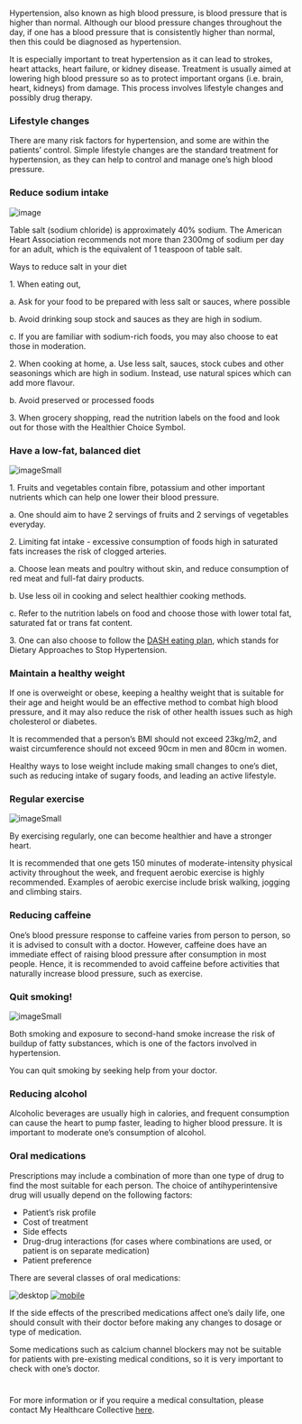 Hypertension, also known as high blood pressure, is blood pressure that is higher than normal. Although our blood pressure changes throughout the day, if one has a blood pressure that is consistently higher than normal, then this could be diagnosed as hypertension.

It is especially important to treat hypertension as it can lead to strokes, heart attacks, heart failure, or kidney disease. Treatment is usually aimed at lowering high blood pressure so as to protect important organs (i.e. brain, heart, kidneys) from damage. This process involves lifestyle changes and possibly drug therapy.

### Lifestyle changes

There are many risk factors for hypertension, and some are within the patients’ control. Simple lifestyle changes are the standard treatment for hypertension, as they can help to control and manage one’s high blood pressure.

### Reduce sodium intake

![image](/assets/post-images/post4a.png#center)

Table salt (sodium chloride) is approximately 40% sodium. The American Heart Association recommends not more than 2300mg of sodium per day for an adult, which is the equivalent of 1 teaspoon of table salt.

Ways to reduce salt in your diet

1\. When eating out,

a. Ask for your food to be prepared with less salt or sauces, where possible

b. Avoid drinking soup stock and sauces as they are high in sodium.

c. If you are familiar with sodium-rich foods, you may also choose to eat those in moderation.

2\. When cooking at home,
a. Use less salt, sauces, stock cubes and other seasonings which are high in sodium. Instead, use natural spices which can add more flavour.

b. Avoid preserved or processed foods

3\. When grocery shopping, read the nutrition labels on the food and look out for those with the Healthier Choice Symbol.

### Have a low-fat, balanced diet

![imageSmall](/assets/post-images/post4b.png#center)

1\. Fruits and vegetables contain fibre, potassium and other important nutrients which can help one lower their blood pressure.

a. One should aim to have 2 servings of fruits and 2 servings of vegetables everyday.

2\. Limiting fat intake - excessive consumption of foods high in saturated fats increases the risk of clogged arteries.

a. Choose lean meats and poultry without skin, and reduce consumption of red meat and full-fat dairy products.

b. Use less oil in cooking and select healthier cooking methods.

c. Refer to the nutrition labels on food and choose those with lower total fat, saturated fat or trans fat content.

3\. One can also choose to follow the [DASH eating plan](https://www.nhlbi.nih.gov/health-topics/dash-eating-plan), which stands for Dietary Approaches to Stop Hypertension.

### Maintain a healthy weight

If one is overweight or obese, keeping a healthy weight that is suitable for their age and height would be an effective method to combat high blood pressure, and it may also reduce the risk of other health issues such as high cholesterol or diabetes.

It is recommended that a person’s BMI should not exceed 23kg/m2, and waist circumference should not exceed 90cm in men and 80cm in women.

Healthy ways to lose weight include making small changes to one’s diet, such as reducing intake of sugary foods, and leading an active lifestyle.

### Regular exercise

![imageSmall](/assets/post-images/post4c.png#center)

By exercising regularly, one can become healthier and have a stronger heart.

It is recommended that one gets 150 minutes of moderate-intensity physical activity throughout the week, and frequent aerobic exercise is highly recommended. Examples of aerobic exercise include brisk walking, jogging and climbing stairs.

### Reducing caffeine

One’s blood pressure response to caffeine varies from person to person, so it is advised to consult with a doctor. However, caffeine does have an immediate effect of raising blood pressure after consumption in most people. Hence, it is recommended to avoid caffeine before activities that naturally increase blood pressure, such as exercise.

### Quit smoking!

![imageSmall](/assets/post-images/post4d.png#center)

Both smoking and exposure to second-hand smoke increase the risk of buildup of fatty substances, which is one of the factors involved in hypertension.

You can quit smoking by seeking help from your doctor.

### Reducing alcohol

Alcoholic beverages are usually high in calories, and frequent consumption can cause the heart to pump faster, leading to higher blood pressure. It is important to moderate one’s consumption of alcohol.

### Oral medications

Prescriptions may include a combination of more than one type of drug to find the most suitable for each person. The choice of antihyperintensive drug will usually depend on the following factors:

- Patient’s risk profile
- Cost of treatment
- Side effects
- Drug-drug interactions (for cases where combinations are used, or patient is on separate medication)
- Patient preference

There are several classes of oral medications:

![desktop](/assets/post-images/post4e.png#desktop)
[![mobile](/assets/post-images/post4f.png#mobile)](/assets/post-images/post4f.png)

If the side effects of the prescribed medications affect one’s daily life, one should consult with their doctor before making any changes to dosage or type of medication.

Some medications such as calcium channel blockers may not be suitable for patients with pre-existing medical conditions, so it is very important to check with one’s doctor.

#

For more information or if you require a medical consultation, please contact My Healthcare Collective [here](https://www.myhealthcarecollective.com/contact-us).
